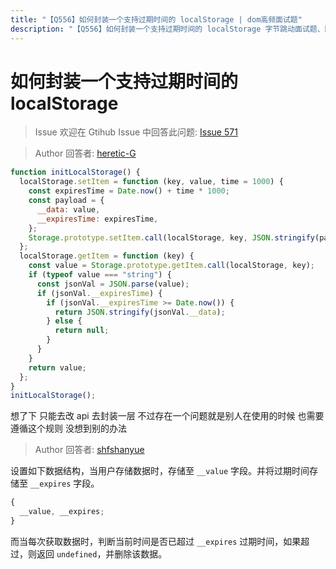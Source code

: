 ```yaml
---
title: "【Q556】如何封装一个支持过期时间的 localStorage | dom高频面试题"
description: "【Q556】如何封装一个支持过期时间的 localStorage 字节跳动面试题、阿里腾讯面试题、美团小米面试题。"
---
```


# 如何封装一个支持过期时间的 localStorage

> Issue
> 欢迎在 Gtihub Issue 中回答此问题: [Issue 571](https://github.com/shfshanyue/Daily-Question/issues/571)

> Author
> 回答者: [heretic-G](https://github.com/heretic-G)

```javascript
function initLocalStorage() {
  localStorage.setItem = function (key, value, time = 1000) {
    const expiresTime = Date.now() + time * 1000;
    const payload = {
      __data: value,
      __expiresTime: expiresTime,
    };
    Storage.prototype.setItem.call(localStorage, key, JSON.stringify(payload));
  };
  localStorage.getItem = function (key) {
    const value = Storage.prototype.getItem.call(localStorage, key);
    if (typeof value === "string") {
      const jsonVal = JSON.parse(value);
      if (jsonVal.__expiresTime) {
        if (jsonVal.__expiresTime >= Date.now()) {
          return JSON.stringify(jsonVal.__data);
        } else {
          return null;
        }
      }
    }
    return value;
  };
}
initLocalStorage();
```

想了下 只能去改 api 去封装一层 不过存在一个问题就是别人在使用的时候 也需要遵循这个规则 没想到别的办法

> Author
> 回答者: [shfshanyue](https://github.com/shfshanyue)

设置如下数据结构，当用户存储数据时，存储至 `__value` 字段。并将过期时间存储至 `__expires` 字段。

```js
{
  __value, __expires;
}
```

而当每次获取数据时，判断当前时间是否已超过 `__expires` 过期时间，如果超过，则返回 `undefined`，并删除该数据。
